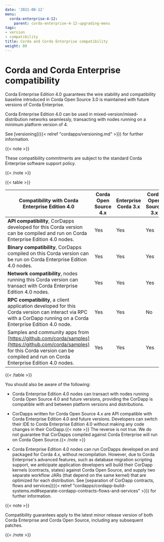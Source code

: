 ```yaml
---
date: '2021-08-12'
menu:
  corda-enterprise-4-12:
    parent: corda-enterprise-4-12-upgrading-menu
tags:
- version
- compatibility
title: Corda and Corda Enterprise compatibility
weight: 80
---
```



# Corda and Corda Enterprise compatibility

Corda Enterprise Edition 4.0 guarantees the wire stability and compatibility baseline introduced in Corda Open Source 3.0
is maintained with future versions of Corda Enterprise.

Corda Enterprise Edition 4.0 can be used in mixed-version/mixed-distribution networks seamlessly, transacting with nodes running on a minimum platform version of 4.

See [versioning]({{< relref "cordapps/versioning.md" >}}) for further information.


{{< note >}}

These compatibility commitments are subject to the standard Corda Enterprise software support policy.

{{< /note >}}

{{< table >}}

|Compatibility with Corda Enterprise Edition 4.0|Corda Open Source 4.x|Enterprise Corda 3.x|Corda Open Source 3.x|
|-------------------------------------------------|-------------|-----------------------|---------------|
|**API compatibility**, CorDapps developed for this Corda version can be compiled and run on Corda Enterprise Edition 4.0 nodes.|Yes|Yes|Yes|
|**Binary compatibility**, CorDapps compiled on this Corda version can be run on Corda Enterprise Edition 4.0 nodes.|Yes|Yes|Yes|
|**Network compatibility**, nodes running this Corda version can transact with Corda Enterprise Edition 4.0 nodes.|Yes|Yes|Yes|
|**RPC compatibility**, a client application developed for this Corda version can interact via RPC with a CorDapp running on a Corda Enterprise Edition 4.0 node.|Yes|Yes|No|
|Samples and community apps from [https://github.com/corda/samples](https://github.com/corda/samples) for this Corda version can be compiled and run on Corda Enterprise Edition 4.0 nodes.|Yes|Yes|Yes|

{{< /table >}}

You should also be aware of the following:

* Corda Enterprise Edition 4.0 nodes can transact with nodes running Corda Open Source 4.0 and future versions, providing the CorDapp is compatible with and between platform versions and distributions.

* CorDapps written for Corda Open Source 4.x are API compatible with Corda Enterprise Edition 4.0 and future versions.
  Developers can switch their IDE to Corda Enterprise Edition 4.0 without making any code changes in their CorDapp.{{< note >}}
  The reverse is not true. We do not guarantee that CorDapps compiled against Corda Enterprise will run on Corda Open Source.{{< /note >}}

* Corda Enterprise Edition 4.0 nodes can run CorDapps developed on and packaged for Corda 4.x, without recompilation.
  However, due to Corda Enterprise's advanced features, such as database migration scripting support, we anticipate application developers
  will build their CorDapp kernels (contracts, states) against Corda Open Source, and supply two separate workflow JARs (that depend on the same kernel) that are optimized for each distribution. See [separation of CorDapp contracts, flows and services]({{< relref "cordapps/cordapp-build-systems.md#separate-cordapp-contracts-flows-and-services" >}}) for further information.

{{< note >}}

Compatibility guarantees apply to the latest minor release version of both Corda Enterprise and Corda Open Source, including any subsequent patches.

{{< /note >}}
